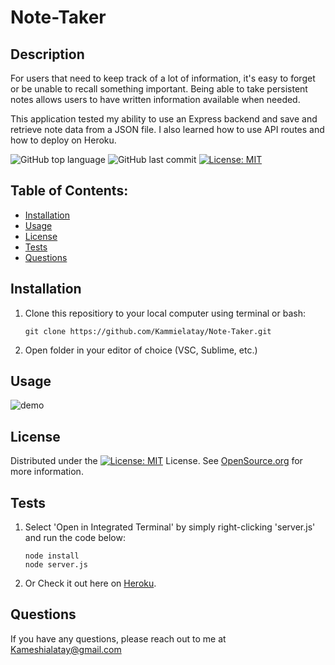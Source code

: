 # Note-Taker

## Description
For users that need to keep track of a lot of information, it's easy to forget or be unable to recall something important. Being able to take persistent notes allows users to have written information available when needed.

This application tested my ability to use an Express backend and save and retrieve note data from a JSON file. I also learned how to use API routes and how to deploy on Heroku. 

![GitHub top language](https://img.shields.io/github/languages/top/kammielatay/note-taker)
![GitHub last commit](https://img.shields.io/github/last-commit/Kammielatay/note-taker)
[![License: MIT](https://img.shields.io/badge/License-MIT-yellow.svg)](https://opensource.org/licenses/MIT)

## Table of Contents:
* [Installation](#installation)
* [Usage](#usage)
* [License](#license)
* [Tests](#test)
* [Questions](#questions)


## Installation
1) Clone this repositiory to your local computer using terminal or bash:

    ```
    git clone https://github.com/Kammielatay/Note-Taker.git
    ```

2) Open folder in your editor of choice (VSC, Sublime, etc.)

## Usage
![demo](https://j.gifs.com/mOK5v3.gif)


## License
Distributed under the [![License: MIT](https://img.shields.io/badge/License-MIT-yellow.svg)](https://opensource.org/licenses/MIT) License. See [OpenSource.org](https://opensource.org/licenses) for more information.

## Tests
1) Select 'Open in Integrated Terminal' by simply right-clicking 'server.js' and run the code below:

    ```
    node install
    node server.js
    ```

2) Or Check it out here on [Heroku](https://fierce-mesa-73135.herokuapp.com/).

## Questions
If you have any questions, please reach out to me at Kameshialatay@gmail.com